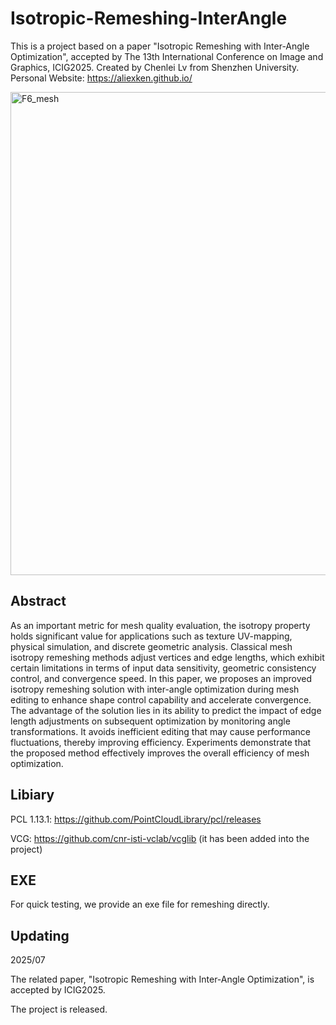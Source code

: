 # Isotropic-Remeshing-InterAngle
This is a project based on a paper "Isotropic Remeshing with Inter-Angle Optimization", accepted by The 13th International Conference on Image and Graphics, ICIG2025.
Created by Chenlei Lv from Shenzhen University. Personal Website: https://aliexken.github.io/

<img width="2217" height="773" alt="F6_mesh" src="https://github.com/user-attachments/assets/f77e2625-03a6-47a1-aa2b-6c5c16d3a8ab" />

## Abstract

As an important metric for mesh quality evaluation, the isotropy property holds significant value for applications such as texture UV-mapping, physical simulation, and discrete geometric analysis. Classical mesh isotropy remeshing methods adjust vertices and edge lengths, which exhibit certain limitations in terms of input data sensitivity, geometric consistency control, and convergence speed. In this paper, we proposes an improved isotropy remeshing solution with inter-angle optimization during mesh editing to enhance shape control capability and accelerate convergence. The advantage of the solution lies in its ability to predict the impact of edge length adjustments on subsequent optimization by monitoring angle transformations. It avoids inefficient editing that may cause performance fluctuations, thereby improving efficiency. Experiments demonstrate that the proposed method effectively improves the overall efficiency of mesh optimization.

## Libiary

PCL 1.13.1: https://github.com/PointCloudLibrary/pcl/releases

VCG: https://github.com/cnr-isti-vclab/vcglib (it has been added into the project)

## EXE

For quick testing, we provide an exe file for remeshing directly.

## Updating

2025/07

The related paper, "Isotropic Remeshing with Inter-Angle Optimization", is accepted by ICIG2025.

The project is released.

